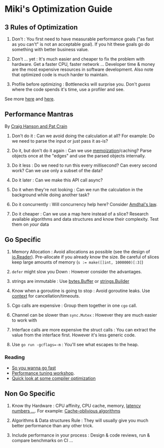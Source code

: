 # Miki's Optimization Guide

## 3 Rules of Optimization

1. Don't
: You first need to have measurable performance goals ("as fast as you can't"
is not an acceptable goal). If you hit these goals go do something with better
business value.

2. Don't ... yet
: It's much easier and cheaper to fix the problem with hardware. Get a faster
CPU, faster network ... Developer time & money are the most expensive resources
in software development. Also note that optimized code is much harder to
maintain.

3. Profile before optimizing
: Bottlenecks will surprise you. Don't *guess* where the code spends it's time,
use a profiler and see.

See more [here](https://users.ece.utexas.edu/~adnan/pike.html) and
[here](http://wiki.c2.com/?RulesOfOptimization).

## Performance Mantras

By [Craig Hanson and Pat
Crain](http://www.brendangregg.com/blog/2018-06-30/benchmarking-checklist.html)

1. Don't do it
: Can we avoid doing the calculation at all? For example: Do we need to parse
the input or just pass it as-is?

2. Do it, but don't do it again
: Can we use [memoization](https://en.wikipedia.org/wiki/Memoization)/caching?
Parse objects once at the "edges" and use the parsed objects internally.

3. Do it less
: Do we need to run this every millisecond? Can every second work? Can we use
only a subset of the data?

4. Do it later
: Can we make this API call async?

5. Do it when they're not looking
: Can we run the calculation in the background while doing another task?

6. Do it concurrently
: Will concurrency help here? Consider [Amdhal's law](https://en.wikipedia.org/wiki/Amdahl%27s_law).

7. Do it cheaper
: Can we use a map here instead of a slice? Research available algorithms and
data structures and know their complexity. Test them on *your* data


## Go Specific

1. Memory Allocation
: Avoid allocations as possible (see the design of
[io.Reader](https://golang.org/pkg/io/#Reader)). Pre-allocate if you already
know the size. Be careful of slices keep large amounts of memory 
(`s := make([]int, 1000000)[:3]`)

2. `defer` might slow you Down
: However consider the advantages.

3. strings are immutable
: Use [bytes.Buffer](https://golang.org/pkg/bytes/#Buffer) or [strings.Builder](https://golang.org/pkg/strings/#Builder)

4. Know when a goroutine is going to stop
: Avoid goroutine leaks. Use [context](https://golang.org/pkg/context/) for cancellation/timeouts.

5. Cgo calls are expensive
: Group them together in one `cgo` call.

6. Channel can be slower than `sync.Mutex`
: However they are much easier to work with

7. Interface calls are more expensive the struct calls
: You can extract the value from the interface first. However it's less 
generic code.

8. Use `go run -gcflags=-m`
: You'll see what escapes to the heap.

### Reading
- [So you wanna go fast](https://www.slideshare.net/TylerTreat/so-you-wanna-go-fast-80300458)
- [Performance tuning workshop](https://github.com/davecheney/gophercon2018-performance-tuning-workshop/blob/master/6-tips-and-tricks/1-tips-and-tricks.md).
- [Quick look at some compiler optimization](http://www.golangbootcamp.com/book/tricks_and_tips#sec-compiler_optimizations)

## Non Go Specific

1. Know thy Hardware
: CPU affinity, CPU cache, memory, [latency numbers
...](https://people.eecs.berkeley.edu/~rcs/research/interactive_latency.html).
For example: [Cache-oblivious
algorithms](https://en.wikipedia.org/wiki/Cache-oblivious_algorithm)

2. Algorithms & Data structures Rule
: They will usually give you much better performance than any other trick.

3. Include performance in your process
: Design & code reviews, run & compare benchmarks on CI ...
